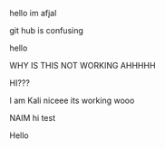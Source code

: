 hello im afjal



git hub is confusing

hello

WHY IS THIS NOT WORKING AHHHHH

HI???

I am Kali niceee its working wooo


NAIM
hi test

Hello